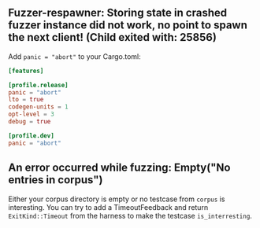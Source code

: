 ## Fuzzer-respawner: Storing state in crashed fuzzer instance did not work, no point to spawn the next client! (Child exited with: 25856)

Add `panic = "abort"` to your Cargo.toml:

```toml
[features]

[profile.release]
panic = "abort"
lto = true
codegen-units = 1
opt-level = 3
debug = true

[profile.dev]
panic = "abort"
```

## An error occurred while fuzzing: Empty("No entries in corpus")

Either your corpus directory is empty or no testcase from `corpus` is interesting. You can try to add a TimeoutFeedback
and return `ExitKind::Timeout` from the harness to make the testcase `is_interresting`.
